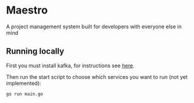 # Maestro

A project management system built for developers with everyone else in mind

## Running locally

First you must install kafka, for instructions see [here](https://dtflaneur.wordpress.com/2015/10/05/installing-kafka-on-mac-osx/).

Then run the start script to choose which services you want to run (not yet implemented):

```bash
go run main.go
```
